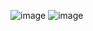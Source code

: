 ![image](https://github.com/user-attachments/assets/5afd49ec-7079-4725-9fdf-dbf617f9ca7e)
![image](https://github.com/user-attachments/assets/db4ac920-7230-402f-a310-f2eaef1adf8a)
